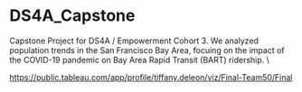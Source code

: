 # DS4A_Capstone
Capstone Project for DS4A / Empowerment Cohort 3. We analyzed population trends in the San Francisco Bay Area, focuing on the impact of the COVID-19 pandemic on Bay Area Rapid Transit (BART) ridership. \

https://public.tableau.com/app/profile/tiffany.deleon/viz/Final-Team50/Final
